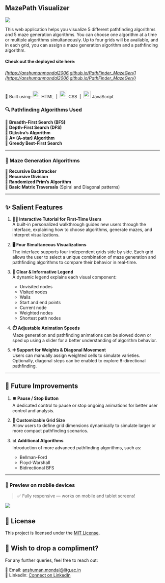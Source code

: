 ## MazePath Visualizer

![](PathF.gif)

This web application helps you visualize 5 different pathfinding algorithms and 5 maze generation algorithms. You can choose one algorithm at a time or multiple algorithms simultaneously. Up to four grids will be available, and in each grid, you can assign a maze generation algorithm and a pathfinding algorithm.

#### Check out the deployed site here:

###### [https://anshumanmondal2006.github.io/PathFinder_MazeGen/](https://anshumanmondal2006.github.io/PathFinder_MazeGen/)

🔧 Built using:
<img src="https://img.icons8.com/color/48/html-5.png" width="24"/> HTML
&nbsp;|&nbsp;
<img src="https://img.icons8.com/color/48/css3.png" width="24"/> CSS
&nbsp;|&nbsp;
<img src="https://img.icons8.com/color/48/javascript.png" width="24"/> JavaScript

### 🔍 Pathfinding Algorithms Used

 🔹 **Breadth-First Search (BFS)**<br>
 🔹 **Depth-First Search (DFS)**<br>
 🔹 **Dijkstra’s Algorithm**<br>
 🔹 **A\* (A-star) Algorithm**<br>
 🔹 **Greedy Best-First Search**<br>

---

### 🧩 Maze Generation Algorithms

 🔸 **Recursive Backtracker**<br>
 🔸 **Recursive Division**<br>
 🔸 **Randomized Prim’s Algorithm**<br>
 🔸 **Basic Matrix Traversals** (Spiral and Diagonal patterns)<br>

---

## ✨ Salient Features

1. **🧑‍🏫 Interactive Tutorial for First-Time Users**  
   A built-in personalized walkthrough guides new users through the interface, explaining how to choose algorithms, generate mazes, and interpret visualizations.

2. **🖥️ Four Simultaneous Visualizations**  
   The interface supports four independent grids side by side. Each grid allows the user to select a unique combination of maze generation and pathfinding algorithms to compare their behavior in real-time.

3. **🧭 Clear & Informative Legend**  
   A dynamic legend explains each visual component:

   - Unvisited nodes
   - Visited nodes
   - Walls
   - Start and end points
   - Current node
   - Weighted nodes
   - Shortest path nodes

4. **⏱️ Adjustable Animation Speeds**  
   Maze generation and pathfinding animations can be slowed down or sped up using a slider for a better understanding of algorithm behavior.

5. **➕ Support for Weights & Diagonal Movement**  
   Users can manually assign weighted cells to simulate varieties. Optionally, diagonal steps can be enabled to explore 8-directional pathfinding.

---

## 🚀 Future Improvements

1. **⏹️ Pause / Stop Button**  
   A dedicated control to pause or stop ongoing animations for better user control and analysis.

2. **📐 Customizable Grid Size**  
   Allow users to define grid dimensions dynamically to simulate larger or more compact pathfinding scenarios.

3. **📊 Additional Algorithms**  
   Introduction of more advanced pathfinding algorithms, such as:
   - Bellman-Ford
   - Floyd-Warshall
   - Bidirectional BFS


---

### 📱 Preview on mobile devices

> ✅ Fully responsive — works on mobile and tablet screens!

![](mobile.gif)

## 📃 License

This project is licensed under the [MIT License](LICENSE).

## 💖 Wish to drop a compliment?

For any further queries, feel free to reach out:

📧 Email: [anshuman.mondal@iitg.ac.in](mailto:anshuman.mondal@iitg.ac.in)  
🔗 LinkedIn: [Connect on LinkedIn](https://www.linkedin.com/in/anshuman-mondal-145314280)

